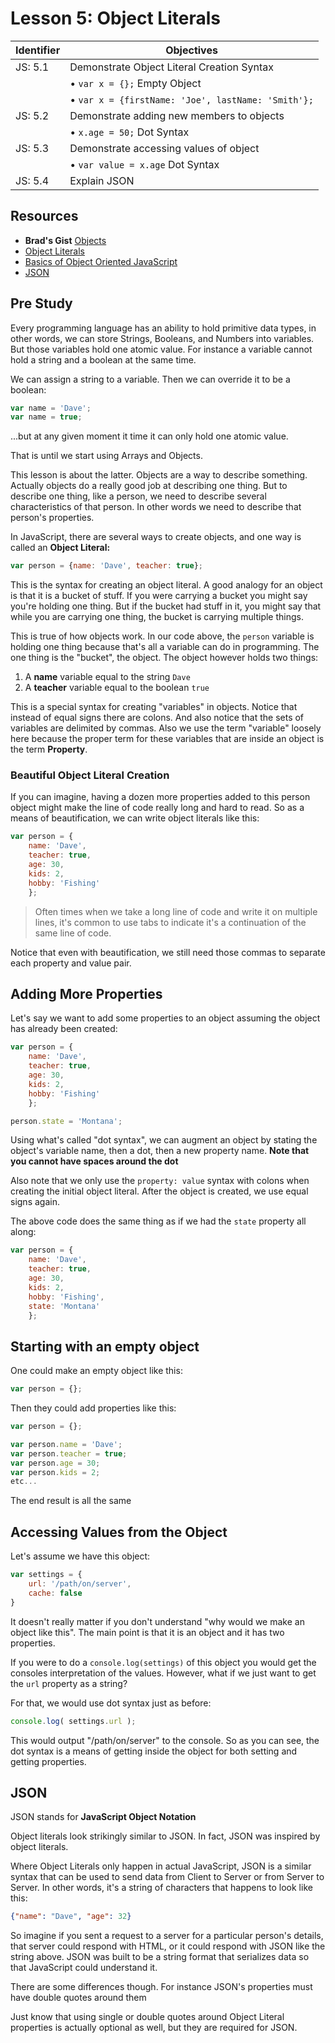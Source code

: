 # Lesson 5: Object Literals

Identifier   | Objectives
-------------|------------
JS: 5.1      | Demonstrate Object Literal Creation Syntax
             | &bull; `var x = {};` Empty Object
             | &bull; `var x = {firstName: 'Joe', lastName: 'Smith'};`
JS: 5.2      | Demonstrate adding new members to objects
             | &bull; `x.age = 50;` Dot Syntax
JS: 5.3      | Demonstrate accessing values of object
             | &bull; `var value = x.age` Dot Syntax
JS: 5.4      | Explain JSON

## Resources

- __Brad's Gist__ [Objects](https://gist.github.com/bradwestfall/002312c3628eac9cc215)
- [Object Literals](http://www.dyn-web.com/tutorials/object-literal/)
- [Basics of Object Oriented JavaScript](http://code.tutsplus.com/tutorials/the-basics-of-object-oriented-javascript--net-7670)
- [JSON](http://htmldog.com/guides/javascript/intermediate/json/)

## Pre Study

Every programming language has an ability to hold primitive data types, in other words, we can store Strings, Booleans, and Numbers into variables. But those variables hold one atomic value. For instance a variable cannot hold a string and a boolean at the same time.

We can assign a string to a variable. Then we can override it to be a boolean:

```js
var name = 'Dave';
var name = true;
```

...but at any given moment it time it can only hold one atomic value.

That is until we start using Arrays and Objects.

This lesson is about the latter. Objects are a way to describe something. Actually objects do a really good job at describing one thing. But to describe one thing, like a person, we need to describe several characteristics of that person. In other words we need to describe that person's properties.

In JavaScript, there are several ways to create objects, and one way is called an **Object Literal:**

```js
var person = {name: 'Dave', teacher: true};
```

This is the syntax for creating an object literal. A good analogy for an object is that it is a bucket of stuff. If you were carrying a bucket you might say you're holding one thing. But if the bucket had stuff in it, you might say that while you are carrying one thing, the bucket is carrying multiple things.

This is true of how objects work. In our code above, the `person` variable is holding one thing because that's all a variable can do in programming. The one thing is the "bucket", the object. The object however holds two things:

1. A **name** variable equal to the string `Dave`
1. A **teacher** variable equal to the boolean `true`

This is a special syntax for creating "variables" in objects. Notice that instead of equal signs there are colons. And also notice that the sets of variables are delimited by commas. Also we use the term "variable" loosely here because the proper term for these variables that are inside an object is the term **Property**.

### Beautiful Object Literal Creation

If you can imagine, having a dozen more properties added to this person object might make the line of code really long and hard to read. So as a means of beautification, we can write object literals like this:

```js
var person = {
    name: 'Dave',
    teacher: true,
    age: 30,
    kids: 2,
    hobby: 'Fishing'
    };
```

> Often times when we take a long line of code and write it on multiple lines, it's common to use tabs to indicate it's a continuation of the same line of code.

Notice that even with beautification, we still need those commas to separate each property and value pair.

## Adding More Properties

Let's say we want to add some properties to an object assuming the object has already been created:

```js
var person = {
    name: 'Dave',
    teacher: true,
    age: 30,
    kids: 2,
    hobby: 'Fishing'
    };

person.state = 'Montana';
```

Using what's called "dot syntax", we can augment an object by stating the object's variable name, then a dot, then a new property name. **Note that you cannot have spaces around the dot**

Also note that we only use the `property: value` syntax with colons when creating the initial object literal. After the object is created, we use equal signs again.

The above code does the same thing as if we had the `state` property all along:

```js
var person = {
    name: 'Dave',
    teacher: true,
    age: 30,
    kids: 2,
    hobby: 'Fishing',
    state: 'Montana'
    };
```

## Starting with an empty object

One could make an empty object like this:

```js
var person = {};
```

Then they could add properties like this:

```js
var person = {};

var person.name = 'Dave';
var person.teacher = true;
var person.age = 30;
var person.kids = 2;
etc...
```

The end result is all the same

## Accessing Values from the Object

Let's assume we have this object:

```js
var settings = {
    url: '/path/on/server',
    cache: false
}
```

It doesn't really matter if you don't understand "why would we make an object like this". The main point is that it is an object and it has two properties.

If you were to do a `console.log(settings)` of this object you would get the consoles interpretation of the values. However, what if we just want to get the `url` property as a string?

For that, we would use dot syntax just as before:

```js
console.log( settings.url );
```

This would output "/path/on/server" to the console. So as you can see, the dot syntax is a means of getting inside the object for both setting and getting properties.

## JSON

JSON stands for **JavaScript Object Notation**

Object literals look strikingly similar to JSON. In fact, JSON was inspired by object literals.

Where Object Literals only happen in actual JavaScript, JSON is a similar syntax that can be used to send data from Client to Server or from Server to Server. In other words, it's a string of characters that happens to look like this:

```json
{"name": "Dave", "age": 32}
```

So imagine if you sent a request to a server for a particular person's details, that server could respond with HTML, or it could respond with JSON like the string above. JSON was built to be a string format that serializes data so that JavaScript could understand it.

There are some differences though. For instance JSON's properties must have double quotes around them

Just know that using single or double quotes around Object Literal properties is actually optional as well, but they are required for JSON.